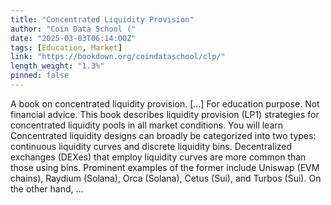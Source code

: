 ```yaml
---
title: "Concentrated Liquidity Provision"
author: "Coin Data School ("
date: "2025-03-03T06:14:00Z"
tags: [Education, Market]
link: "https://bookdown.org/coindataschool/clp/"
length_weight: "1.3%"
pinned: false
---
```


A book on concentrated liquidity provision. [...] For education purpose. Not financial advice. This book describes liquidity provision (LP1) strategies for
concentrated liquidity pools in all market conditions. You will learn Concentrated liquidity designs can broadly be categorized into two types:
continuous liquidity curves and discrete liquidity bins. Decentralized exchanges
(DEXes) that employ liquidity curves are more common than those using bins.
Prominent examples of the former include Uniswap (EVM chains), Raydium (Solana),
Orca (Solana), Cetus (Sui), and Turbos (Sui). On the other hand, ...
